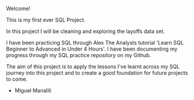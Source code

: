 Welcome! 

This is my first ever SQL Project. 

In this project I will be cleaning and exploring the layoffs data set. 

I have been practicing SQL through Alex The Analysts tutorial 'Learn SQL Beginner to Advanced in Under 4 Hours'. I have been documenting my progress through my SQL practice repository on my Github.

The aim of this project is to apply the lessons I've learnt across my SQL journey into this project and to create a good foundation for future projects to come. 

- Miguel Manalili